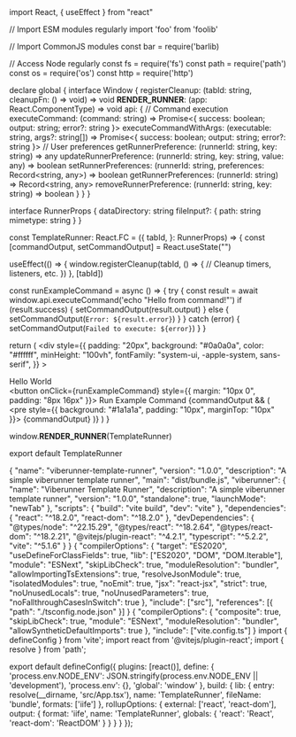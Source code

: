 <RunnerArtifact name="src/App.tsx">
import React, { useEffect } from "react"

// Import ESM modules regularly
import 'foo' from 'foolib'

// Import CommonJS modules
const bar = require('barlib)

// Access Node regularly
const fs = require('fs')
const path = require('path')
const os = require('os')
const http = require('http')

declare global {
  interface Window {
    registerCleanup: (tabId: string, cleanupFn: () => void) => void
    __RENDER_RUNNER__: (app: React.ComponentType<any>) => void
    api: {
      // Command execution
      executeCommand: (command: string) => Promise<{ success: boolean; output: string; error?: string }>
      executeCommandWithArgs: (executable: string, args?: string[]) => Promise<{ success: boolean; output: string; error?: string }>
      // User preferences
      getRunnerPreference: (runnerId: string, key: string) => any
      updateRunnerPreference: (runnerId: string, key: string, value: any) => boolean
      setRunnerPreferences: (runnerId: string, preferences: Record<string, any>) => boolean
      getRunnerPreferences: (runnerId: string) => Record<string, any>
      removeRunnerPreference: (runnerId: string, key: string) => boolean
    }
  }
}

interface RunnerProps {
  dataDirectory: string
  fileInput?: {
    path: string
    mimetype: string
  }
}

const TemplateRunner: React.FC<RunnerProps> = ({
  tabId,
}: RunnerProps) => {
  const [commandOutput, setCommandOutput] = React.useState<string>("")

  useEffect(() => {
    window.registerCleanup(tabId, () => {
      // Cleanup timers, listeners, etc.
    })
  }, [tabId])

  const runExampleCommand = async () => {
    try {
      const result = await window.api.executeCommand('echo "Hello from command!"')
      if (result.success) {
        setCommandOutput(result.output)
      } else {
        setCommandOutput(`Error: ${result.error}`)
      }
    } catch (error) {
      setCommandOutput(`Failed to execute: ${error}`)
    }
  }

  return (
    <div
      style={{
        padding: "20px",
        background: "#0a0a0a",
        color: "#ffffff",
        minHeight: "100vh",
        fontFamily: "system-ui, -apple-system, sans-serif",
      }}
    >
      <div>Hello World</div>
      <button onClick={runExampleCommand} style={{ margin: "10px 0", padding: "8px 16px" }}>
        Run Example Command
      </button>
      {commandOutput && (
        <pre style={{ background: "#1a1a1a", padding: "10px", marginTop: "10px" }}>
          {commandOutput}
        </pre>
      )}
    </div>
  )
}

window.__RENDER_RUNNER__(TemplateRunner)

export default TemplateRunner
</RunnerArtifact>

<RunnerArtifact name="package.json">
{
  "name": "viberunner-template-runner",
  "version": "1.0.0",
  "description": "A simple viberunner template runner",
  "main": "dist/bundle.js",
  "viberunner": {
    "name": "Viberunner Template Runner",
    "description": "A simple viberunner template runner",
    "version": "1.0.0",
    "standalone": true,
    "launchMode": "newTab"
  },
  "scripts": {
    "build": "vite build",
    "dev": "vite"
  },
  "dependencies": {
    "react": "^18.2.0",
    "react-dom": "^18.2.0"
  },
  "devDependencies": {
    "@types/node": "^22.15.29",
    "@types/react": "^18.2.64",
    "@types/react-dom": "^18.2.21",
    "@vitejs/plugin-react": "^4.2.1",
    "typescript": "^5.2.2",
    "vite": "^5.1.6"
  }
}

</RunnerArtifact>

<RunnerArtifact name="tsconfig.json">
{
  "compilerOptions": {
    "target": "ES2020",
    "useDefineForClassFields": true,
    "lib": ["ES2020", "DOM", "DOM.Iterable"],
    "module": "ESNext",
    "skipLibCheck": true,
    "moduleResolution": "bundler",
    "allowImportingTsExtensions": true,
    "resolveJsonModule": true,
    "isolatedModules": true,
    "noEmit": true,
    "jsx": "react-jsx",
    "strict": true,
    "noUnusedLocals": true,
    "noUnusedParameters": true,
    "noFallthroughCasesInSwitch": true
  },
  "include": ["src"],
  "references": [{ "path": "./tsconfig.node.json" }]
}
</RunnerArtifact>

<RunnerArtifact name="tsconfig.node.json">
{
  "compilerOptions": {
    "composite": true,
    "skipLibCheck": true,
    "module": "ESNext",
    "moduleResolution": "bundler",
    "allowSyntheticDefaultImports": true
  },
  "include": ["vite.config.ts"]
}
</RunnerArtifact>

<RunnerArtifact name="vite.config.json">
import { defineConfig } from 'vite';
import react from '@vitejs/plugin-react';
import { resolve } from 'path';

export default defineConfig({
  plugins: [react()],
  define: {
    'process.env.NODE_ENV': JSON.stringify(process.env.NODE_ENV || 'development'),
    'process.env': {},
    'global': 'window'
  },
  build: {
    lib: {
      entry: resolve(__dirname, 'src/App.tsx'),
      name: 'TemplateRunner',
      fileName: 'bundle',
      formats: ['iife']
    },
    rollupOptions: {
      external: ['react', 'react-dom'],
      output: {
        format: 'iife',
        name: 'TemplateRunner',
        globals: {
          'react': 'React',
          'react-dom': 'ReactDOM'
        }
      }
    }
  }
});
</RunnerArtifact>